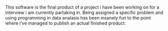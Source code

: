 This software is the final product of a project i have been working on for a interview i am currently partaking in. Being assigned a specific problem and using programming in data analasis has been insanely fun to the point where i've managed to publish an actual finished product.
